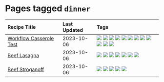 # Pages tagged `dinner`

|Recipe Title|Last Updated|Tags
|:---|:---|:---|
|[Workflow Casserole Test](../recipes/workflowcasseroletest.md)|2023-10-06|[![](https://img.shields.io/badge/tag-amazing-10cdd6)](../tags/amazing.md) [![](https://img.shields.io/badge/tag-baked-f1d19f)](../tags/baked.md) [![](https://img.shields.io/badge/tag-braised-95446)](../tags/braised.md) [![](https://img.shields.io/badge/tag-casserole-4d8aaa)](../tags/casserole.md) [![](https://img.shields.io/badge/tag-dinner-d5a11)](../tags/dinner.md) [![](https://img.shields.io/badge/tag-guinness-acbc2f)](../tags/guinness.md) [![](https://img.shields.io/badge/tag-irish-ad1215)](../tags/irish.md) [![](https://img.shields.io/badge/tag-large_quantity-13fda6)](../tags/large_quantity.md) [![](https://img.shields.io/badge/tag-long_cook_time-8a534c)](../tags/long_cook_time.md) [![](https://img.shields.io/badge/tag-long_prep_time-94b8ca)](../tags/long_prep_time.md) [![](https://img.shields.io/badge/tag-messy-9fef19)](../tags/messy.md) [![](https://img.shields.io/badge/tag-testing-42963a)](../tags/testing.md)|
|[Beef Lasagna](../recipes/beeflasagna.md)|2023-10-06|[![](https://img.shields.io/badge/tag-baked-f1d19f)](../tags/baked.md) [![](https://img.shields.io/badge/tag-beef-427cd)](../tags/beef.md) [![](https://img.shields.io/badge/tag-dinner-d5a11)](../tags/dinner.md) [![](https://img.shields.io/badge/tag-easy-32613c)](../tags/easy.md) [![](https://img.shields.io/badge/tag-italian-c6d429)](../tags/italian.md) [![](https://img.shields.io/badge/tag-pasta-659a8f)](../tags/pasta.md) [![](https://img.shields.io/badge/tag-stovetop-8f457a)](../tags/stovetop.md)|
|[Beef Stroganoff](../recipes/beefstroganoff.md)|2023-10-06|[![](https://img.shields.io/badge/tag-beef-427cd)](../tags/beef.md) [![](https://img.shields.io/badge/tag-dairy-208450)](../tags/dairy.md) [![](https://img.shields.io/badge/tag-dinner-d5a11)](../tags/dinner.md) [![](https://img.shields.io/badge/tag-russian-6d71)](../tags/russian.md) [![](https://img.shields.io/badge/tag-stovetop-8f457a)](../tags/stovetop.md)|